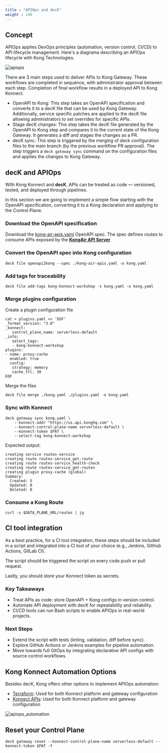 ```yaml
---
title : "APIOps and decK"
weight : 140
---
```


## Concept

APIOps applies DevOps principles (automation, version control, CI/CD) to API lifecycle management. Here's a diagrama describing an APIOps lifecycle with Kong Technologies.


![apiops](/static/images/apiops.png)

There are 3 main steps used to deliver APIs to Kong Gateway. These workflows are completed in sequence, with administrator approval between each step. Completion of final workflow results in a deployed API to Kong Konnect.

* OpenAPI to Kong: This step takes an OpenAPI specification and converts it to a decK file that can be used by Kong Gateway. Additionally, service specific patches are applied to the decK file allowing administrators to set overrides for specific APIs.
* Stage decK changes: This step takes the decK file generated by the OpenAPI to Kong step and compares it to the current state of the Kong Gateway. It generates a diff and stages the changes as a PR.
* decK sync: This step is triggered by the merging of deck configuration files to the main branch (by the previous workflow PR approval). The step triggers a ``deck gateway sync`` command on the configuration files and applies the changes to Kong Gateway.




## decK and APIOps

With Kong Konnect and **decK**, APIs can be treated as code — versioned, tested, and deployed through pipelines.

In this section we are going to implement a simple flow starting with the OpenAPI specification, converting it to a Kong declaration and applying to the Control Plane.


### Download the OpenAPI specification

Download the [kong-air-apis.yaml](/code/kong-air-apis.yaml) OpenAPI spec. The spec defines routes to consume APIs exposed by the [**KongAir API Server**](https://api.kong-air.com/routes)



### Convert the OpenAPI spec into Kong configuration

```
deck file openapi2kong --spec ./kong-air-apis.yaml -o kong.yaml
```



### Add tags for traceability

```
deck file add-tags kong-konnect-workshop -s kong.yaml -o kong.yaml
```



### Merge plugins configuration

Create a plugin configuration file

```
cat > plugins.yaml << 'EOF'
_format_version: "3.0"
_konnect:
   control_plane_name: serverless-default
_info:
   select_tags:
   - kong-konnect-workshop
plugins:
- name: proxy-cache
  enabled: true
  config:
   strategy: memory
   cache_ttl: 30
EOF
```


Merge the files

```
deck file merge ./kong.yaml ./plugins.yaml -o kong.yaml
```



### Sync with Konnect

```
deck gateway sync kong.yaml \
    --konnect-addr "https://us.api.konghq.com" \
    --konnect-control-plane-name serverless-default \
    --konnect-token $PAT \
    --select-tag kong-konnect-workshop
```

Expected output:

```
creating service routes-service
creating route routes-service_get-route
creating route routes-service_health-check
creating route routes-service_get-routes
creating plugin proxy-cache (global)
Summary:
  Created: 5
  Updated: 0
  Deleted: 0
```


### Consume a Kong Route

```
curl -s $DATA_PLANE_URL/routes | jq
```


## CI tool integration

As a best practice, for a CI tool integration, these steps should be included in a script and integrated into a CI tool of your choice (e.g., Jenkins, GitHub Actions, GitLab CI).

The script should be triggered the script on every code push or pull request.

Lastly, you should store your Konnect token as secrets.
   

### Key Takeaways

- Treat APIs as code: store OpenAPI + Kong configs in version control.
- Automate API deployment with decK for repeatability and reliability.
- CI/CD tools can run Bash scripts to enable APIOps in real-world projects.

### Next Steps

- Extend the script with tests (linting, validation, diff before sync).
- Explore GitHub Actions or Jenkins examples for pipeline automation.
- Move towards full GitOps by integrating declarative API configs with source control workflows.



## Kong Konnect Automation Options

Besides decK, Kong offers other options to implement APIOps automation:

* [Terraform](https://developer.konghq.com/terraform/): Used for both Konnect platform and gateway configuration
* [Konnect APIs](https://developer.konghq.com/api/): Used for both Konnect platform and gateway configuration


![apiops_automation](/static/images/apiops_automation.png)


## Reset your Control Plane

```
deck gateway reset --konnect-control-plane-name serverless-default --konnect-token $PAT -f
```
